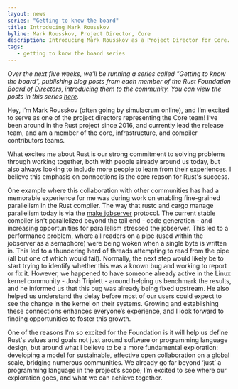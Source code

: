 ```yaml
---
layout: news
series: "Getting to know the board"
title: Introducing Mark Rousskov
byline: Mark Rousskov, Project Director, Core
description: Introducing Mark Rousskov as a Project Director for Core. Part of the "Getting to know the board" series.
tags:
   - getting to know the board series
---
```


_Over the next five weeks, we'll be running a series called "Getting to know the board", publishing blog posts from each member of the Rust Foundation [Board of Directors](/board), introducing them to the community. You can view the posts in this series [here](/tags/getting%20to%20know%20the%20board%20series/)._

Hey, I’m Mark Rousskov (often going by simulacrum online), and I’m excited to serve as one of the project directors representing the Core team! I’ve been around in the Rust project since 2016, and currently lead the release team, and am a member of the core, infrastructure, and compiler contributors teams.

What excites me about Rust is our strong commitment to solving problems through working together, both with people already around us today, but also always looking to include more people to learn from their experiences. I believe this emphasis on connections is the core reason for Rust's success.

One example where this collaboration with other communities has had a memorable experience for me was during work on enabling fine-grained parallelism in the Rust compiler. The way that rustc and cargo manage parallelism today is via the [make jobserver](http://make.mad-scientist.net/papers/jobserver-implementation/) protocol. The current stable compiler isn't parallelized beyond the tail end - code generation - and increasing opportunities for parallelism stressed the jobserver. This led to a performance problem, where all readers on a pipe (used within the jobserver as a semaphore) were being woken when a single byte is written in. This led to a thundering herd of threads attempting to read from the pipe (all but one of which would fail). Normally, the next step would likely be to start trying to identify whether this was a known bug and working to report or fix it. However, we happened to have someone already active in the Linux kernel community - Josh Triplett - around helping us benchmark the results, and he informed us that this bug was already being fixed upstream. He also helped us understand the delay before most of our users could expect to see the change in the kernel on their systems. Growing and establishing these connections enhances everyone’s experience, and I look forward to finding opportunities to foster this growth.

One of the reasons I'm so excited for the Foundation is it will help us define Rust's values and goals not just around software or programming language design, but around what I believe to be a more fundamental exploration: developing a model for sustainable, effective open collaboration on a global scale, bridging numerous communities. We already go far beyond ‘just’ a programming language in the project’s scope; I’m excited to see where our exploration goes, and what we can achieve together.
